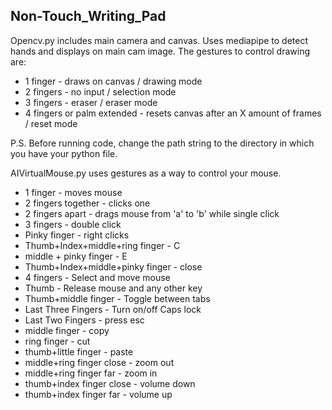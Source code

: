 ## Non-Touch_Writing_Pad

Opencv.py includes main camera and canvas. Uses mediapipe to detect hands and displays on main cam image. The gestures to control drawing are:
- 1 finger - draws on canvas / drawing mode
- 2 fingers - no input / selection mode
- 3 fingers - eraser / eraser mode
- 4 fingers or palm extended - resets canvas after an X amount of frames / reset mode

P.S. Before running code, change the path string to the directory in which you have your python file. 


AIVirtualMouse.py uses gestures as a way to control your mouse.
- 1 finger - moves mouse
- 2 fingers together - clicks one
- 2 fingers apart - drags mouse from 'a' to 'b' while single click
- 3 fingers - double click
- Pinky finger - right clicks
- Thumb+Index+middle+ring finger - C
- middle + pinky finger - E
- Thumb+Index+middle+pinky finger - close
- 4 fingers - Select and move mouse
- Thumb - Release mouse and any other key 
- Thumb+middle finger - Toggle between tabs
- Last Three Fingers - Turn on/off Caps lock
- Last Two Fingers - press esc
- middle finger - copy
- ring finger - cut
- thumb+little finger - paste
- middle+ring finger close - zoom out
- middle+ring finger far - zoom in
- thumb+index finger close - volume down
- thumb+index finger far - volume up


